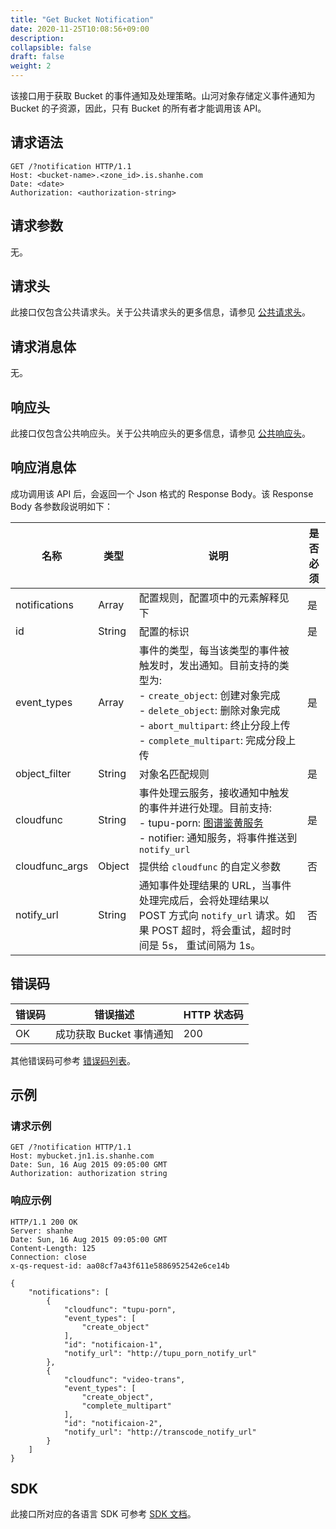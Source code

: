 ```yaml
---
title: "Get Bucket Notification"
date: 2020-11-25T10:08:56+09:00
description:
collapsible: false
draft: false
weight: 2
---
```


该接口用于获取 Bucket 的事件通知及处理策略。山河对象存储定义事件通知为 Bucket 的子资源，因此，只有 Bucket 的所有者才能调用该 API。


## 请求语法

```http
GET /?notification HTTP/1.1
Host: <bucket-name>.<zone_id>.is.shanhe.com
Date: <date>
Authorization: <authorization-string>
```

## 请求参数

无。

## 请求头

此接口仅包含公共请求头。关于公共请求头的更多信息，请参见 [公共请求头](/storage/object-storage/api/common_header/#请求头字段-request-header)。

## 请求消息体

无。

## 响应头

此接口仅包含公共响应头。关于公共响应头的更多信息，请参见 [公共响应头](/storage/object-storage/api/common_header/#响应头字段-response-header)。

## 响应消息体

成功调用该 API 后，会返回一个 Json 格式的 Response Body。该 Response Body 各参数段说明如下：

| 名称 | 类型 | 说明 | 是否必须 |
| - | - | - | - |
| notifications | Array | 配置规则，配置项中的元素解释见下 |  是 |
| id | String | 配置的标识 | 是 |
| event_types | Array | 事件的类型，每当该类型的事件被触发时，发出通知。目前支持的类型为: <br> - `create_object`: 创建对象完成 <br> - `delete_object`: 删除对象完成 <br> - `abort_multipart`: 终止分段上传 <br> - `complete_multipart`: 完成分段上传 | 是 |
| object_filter | String | 对象名匹配规则 | 是 |
| cloudfunc | String | 事件处理云服务，接收通知中触发的事件并进行处理。目前支持: <br> - tupu-porn: [图谱鉴黄服务](/storage/object-storage/manual/console/data_process/tupu_porn/) <br> - notifier: 通知服务，将事件推送到 `notify_url` | 是 |
| cloudfunc_args | Object | 提供给 `cloudfunc` 的自定义参数 | 否 |
| notify_url | String | 通知事件处理结果的 URL，当事件处理完成后，会将处理结果以 POST 方式向 `notify_url` 请求。如果 POST 超时，将会重试，超时时间是 5s， 重试间隔为 1s。| 否 |

## 错误码

| 错误码 | 错误描述 | HTTP 状态码 |
| --- | --- | --- |
| OK | 成功获取 Bucket 事情通知 | 200 |

其他错误码可参考 [错误码列表](/storage/object-storage/api/error_code/#错误码列表)。

## 示例

### 请求示例

```http
GET /?notification HTTP/1.1
Host: mybucket.jn1.is.shanhe.com
Date: Sun, 16 Aug 2015 09:05:00 GMT
Authorization: authorization string
```

### 响应示例

```http
HTTP/1.1 200 OK
Server: shanhe
Date: Sun, 16 Aug 2015 09:05:00 GMT
Content-Length: 125
Connection: close
x-qs-request-id: aa08cf7a43f611e5886952542e6ce14b

{
    "notifications": [
        {
            "cloudfunc": "tupu-porn",
            "event_types": [
                "create_object"
            ],
            "id": "notificaion-1",
            "notify_url": "http://tupu_porn_notify_url"
        },
        {
            "cloudfunc": "video-trans",
            "event_types": [
                "create_object",
                "complete_multipart"
            ],
            "id": "notificaion-2",
            "notify_url": "http://transcode_notify_url"
        }
    ]
}
```

## SDK

此接口所对应的各语言 SDK 可参考 [SDK 文档](/storage/object-storage/sdk/)。
